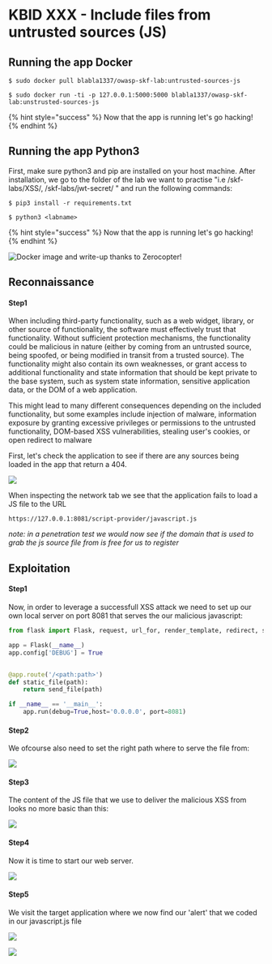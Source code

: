 # KBID XXX - Include files from untrusted sources (JS)

## Running the app Docker

```
$ sudo docker pull blabla1337/owasp-skf-lab:untrusted-sources-js
```

```text
$ sudo docker run -ti -p 127.0.0.1:5000:5000 blabla1337/owasp-skf-lab:unstrusted-sources-js
```

{% hint style="success" %}
 Now that the app is running let's go hacking!
{% endhint %}


## Running the app Python3

First, make sure python3 and pip are installed on your host machine.
After installation, we go to the folder of the lab we want to practise 
"i.e /skf-labs/XSS/, /skf-labs/jwt-secret/ " and run the following commands:

```
$ pip3 install -r requirements.txt
```

```
$ python3 <labname>
```

{% hint style="success" %}
 Now that the app is running let's go hacking!
{% endhint %}


![Docker image and write-up thanks to Zerocopter!](.gitbook/assets/zerocopter-logo.jpeg)

## Reconnaissance

#### Step1

When including third-party functionality, such as a web widget, library, or other source of functionality, the software must effectively trust that functionality. Without sufficient protection mechanisms, the functionality could be malicious in nature (either by coming from an untrusted source, being spoofed, or being modified in transit from a trusted source). The functionality might also contain its own weaknesses, or grant access to additional functionality and state information that should be kept private to the base system, such as system state information, sensitive application data, or the DOM of a web application.

This might lead to many different consequences depending on the included functionality, but some examples include injection of malware, information exposure by granting excessive privileges or permissions to the untrusted functionality, DOM-based XSS vulnerabilities, stealing user's cookies, or open redirect to malware

First, let's check the application to see if there are any sources being loaded in the app that return a 404.

![](.gitbook/assets/untrusted-sources-js-1.png)

When inspecting the network tab we see that the application fails to load a JS file to the URL 

```
https://127.0.0.1:8081/script-provider/javascript.js
```

*note: in a penetration test we would now see if the domain that is used to grab the js source file from is free for us to register*


## Exploitation

#### Step1

Now, in order to leverage a successfull XSS attack we need to set up our own local server on port 8081
that serves the our malicious javascript:

```python
from flask import Flask, request, url_for, render_template, redirect, send_file

app = Flask(__name__)
app.config['DEBUG'] = True


@app.route('/<path:path>')
def static_file(path):
    return send_file(path)

if __name__ == '__main__':
    app.run(debug=True,host='0.0.0.0', port=8081)
```

#### Step2

We ofcourse also need to set the right path where to serve the file from:

![](.gitbook/assets/untrusted-sources-js-2.png)


#### Step3

The content of the JS file that we use to deliver the malicious XSS from looks no more basic than
this:


![](.gitbook/assets/untrusted-sources-js-3.png)


#### Step4 

Now it is time to start our web server.

![](.gitbook/assets/untrusted-sources-js-4.png)


#### Step5 

We visit the target application where we now find our 'alert' that we coded in our javascript.js file


![](.gitbook/assets/untrusted-sources-js-5.png)

![](.gitbook/assets/untrusted-sources-js-6.png)

